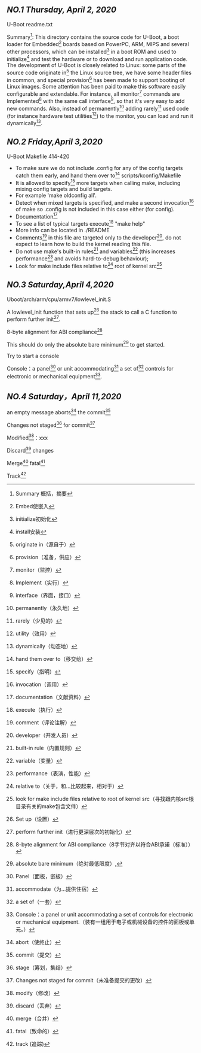 ## *NO.1 Thursday, April 2, 2020*

U-Boot readme.txt

Summary[^1]:
This directory contains the source code for U-Boot, a boot loader for Embedded[^2] boards based on PowerPC, ARM, MIPS and several other processors, which can be installed[^3] in a boot ROM and used to initialize[^4] and test the hardware or to download and run application code.
The development of U-Boot is closely related to Linux: some parts of the source code originate in[^5] the Linux source tree, we have some header files in common, and special provision[^6] has been made to support booting of Linux images.
Some attention has been paid to make this software easily configurable and extendable. For instance, all monitor[^7] commands are Implemented[^8] with the same call interface[^9], so that it's very easy to add new commands. Also, instead of permanently[^10] adding rarely[^11] used code (for instance hardware test utilities[^12]) to the monitor, you can load and run it dynamically[^13].	

[^1]:Summary 概括，摘要
[^2]:Embed使嵌入 
[^3]:initialize初始化
[^4]:install安装
[^5]:originate in（源自于）
[^6]:provision（准备，供应）
[^7]:monitor（监控）
[^8]:Implement（实行）
[^9]:interface（界面，接口）
[^10]:permanently（永久地）
[^11]:rarely（少见的）
[^12]:utility（效用）
[^13]:dynamically（动态地）

## *NO.2 Friday,April 3,2020*

U-Boot Makefile 414-420
- To make sure we do not include .config for any of the config targets catch them early, and hand them over to[^14] scripts/kconfig/Makefile
- It is allowed to specify[^15] more targets when calling make, including mixing config targets and build targets.
- For example 'make oldconfig all'.
- Detect when mixed targets is specified, and make a second invocation[^16] of make so .config is not included in this case either (for config).
- Documentation[^17]
- To see a list of typical targets execute[^18] "make help"
- More info can be located in ./README
- Comments[^19] in this file are targeted only to the developer[^20], do not expect to learn how to build the kernel reading this file.
- Do not use make's built-in rules[^21] and variables[^22]
(this increases performance[^23] and avoids hard-to-debug behaviour);
- Look for make include files relative to[^24] root of kernel src[^25]

[^14]:hand them over to（移交给）
[^15]:specify（指明）
[^16]:invocation（调用）
[^17]:documentation（文献资料）
[^18]:execute（执行）
[^19]:comment（评论注解）
[^20]:developer（开发人员）
[^21]:built-in rule（内置规则）
[^22]:variable（变量）
[^23]:performance（表演，性能）
[^24]:relative to（关于，和…比较起来，相对于）
[^25]:look for make include files relative to root of kernel src（寻找跟内核src根目录有关的make包含文件）

## *NO.3 Saturday,April 4,2020*

Uboot/arch/arm/cpu/armv7/lowlevel_init.S

A lowlevel_init function that sets up[^26] the stack to call a C function to perform further init[^27].

8-byte alignment for ABI compliance[^28]

This should do only the absolute bare minimum[^29] to get started.

Try to start a console

Console：a panel[^30] or unit accommodating[^32] a set of[^33] controls for electronic or mechanical equipment[^34].

[^26]:Set up（设置）
[^27]:perform further init（进行更深层次的初始化）
[^28]:8-byte alignment for ABI compliance（8字节对齐以符合ABI承诺（标准））
[^29]:absolute bare minimum（绝对最低限度）,
[^30]:Panel（面板，嵌板）
[^31]:unit（部件）
[^32]:accommodate（为…提供住宿）
[^33]:a set of（一套）
[^34]:Console：a panel or unit accommodating a set of controls for electronic or mechanical equipment.（装有一组用于电子或机械设备的控件的面板或单元。）

## *NO.4 Saturday，April 11,2020*

an empty message aborts[^35] the commit[^36]

Changes not staged[^37] for commit[^38]

Modified[^39]：xxx

Discard[^40] changes

Merge[^41] fatal[^42]

Track[^43]

[^35]:abort（使终止）
[^36]:commit（提交）
[^37]:stage（筹划，集结）
[^38]:Changes not staged for commit（未准备提交的更改）
[^39]:modify（修改）
[^40]:discard（丢弃）
[^41]:merge（合并）
[^42]:fatal（致命的）
[^43]:track (追踪)
